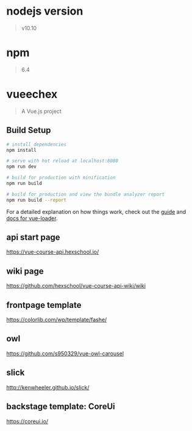 # nodejs version
> v10.10

# npm
> 6.4

# vueechex
> A Vue.js project

## Build Setup

``` bash
# install dependencies
npm install

# serve with hot reload at localhost:8080
npm run dev

# build for production with minification
npm run build

# build for production and view the bundle analyzer report
npm run build --report
```

For a detailed explanation on how things work, check out the [guide](http://vuejs-templates.github.io/webpack/) and [docs for vue-loader](http://vuejs.github.io/vue-loader).

## api start page
https://vue-course-api.hexschool.io/

## wiki page
https://github.com/hexschool/vue-course-api-wiki/wiki

## frontpage template
https://colorlib.com/wp/template/fashe/

## owl
https://github.com/s950329/vue-owl-carousel

## slick
http://kenwheeler.github.io/slick/

## backstage template: CoreUi
https://coreui.io/
